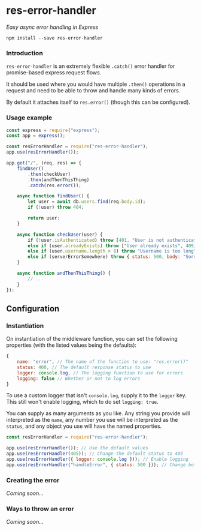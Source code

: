 # res-error-handler
_Easy async error handling in Express_

```console
npm install --save res-error-handler
```

### Introduction
`res-error-handler` is an extremely flexible `.catch()` error handler for promise-based express request flows.

It should be used where you would have multiple `.then()` operations in a request and need to be able to throw and handle many kinds of errors.

By default it attaches itself to `res.error()` (though this can be configured).

### Usage example

```javascript
const express = require("express");
const app = express();

const resErrorHandler = require("res-error-handler");
app.use(resErrorHandler());

app.get("/", (req, res) => {
	findUser()
		.then(checkUser)
		.then(andThenThisThing)
		.catch(res.error());

	async function findUser() {
		let user = await db.users.find(req.body.id);
		if (!user) throw 404;

		return user;
	}

	async function checkUser(user) {
		if (!user.isAuthenticated) throw [401, "User is not authenticated"];
		else if (user.alreadyExists) throw ["User already exists", 409];
		else if (user.username.length > 8) throw "Username is too long";
		else if (serverErrorSomewhere) throw { status: 500, body: "Sorry, we had an error somewhere!" };
	}

	async function andThenThisThing() {
		// ...
	}
});
```

## Configuration

### Instantiation
On instantiation of the middleware function, you can set the following properties (with the listed values being the defaults):

```javascript
{
	name: "error", // The name of the function to use: "res.error()"
	status: 400, // The default response status to use
	logger: console.log, // The logging function to use for errors
	logging: false // Whether or not to log errors
}
```

To use a custom logger that isn't `console.log`, supply it to the `logger` key. This still won't enable logging, which to do set `logging: true`.

You can supply as many arguments as you like. Any string you provide will interpreted as the `name`, any number you use will be interpreted as the `status`, and any object you use will have the named properties.

```javascript
const resErrorHandler = require("res-error-handler");

app.use(resErrorHandler()); // Use the default values
app.use(resErrorHandler(405)); // Change the default status to 405
app.use(resErrorHandler({ logger: console.log })); // Enable logging
app.use(resErrorHandler("handleError", { status: 500 })); // Change both the default function name and the status
```

### Creating the error
_Coming soon..._

### Ways to throw an error
_Coming soon..._
